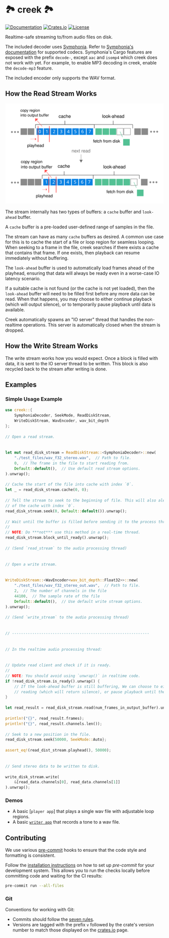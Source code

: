 # 🏞️ creek 🏞️

[![Documentation](https://docs.rs/creek/badge.svg)](https://docs.rs/creek)
[![Crates.io](https://img.shields.io/crates/v/creek.svg)](https://crates.io/crates/creek)
[![License](https://img.shields.io/crates/l/creek.svg)](https://github.com/RustyDAW/creek/blob/main/COPYRIGHT)

Realtime-safe streaming to/from audio files on disk.

The included decoder uses [Symphonia](https://github.com/pdeljanov/Symphonia). Refer to [Symphonia's documentation](https://docs.rs/symphonia/latest/symphonia/#support) for supported codecs. Symphonia's Cargo features are exposed with the prefix `decode-`, except `aac` and `isomp4` which creek does not work with yet. For example, to enable MP3 decoding in creek, enable the `decode-mp3` feature.

The included encoder only supports the WAV format.

## How the Read Stream Works

![how it works](how_it_works.svg)

The stream internally has two types of buffers: a `cache` buffer and `look-ahead` buffer.

A `cache` buffer is a pre-loaded user-defined range of samples in the file.

The stream can have as many `cache` buffers as desired. A common use case for this is to cache the start of a file or loop region for seamless looping. When seeking to a frame in the file, creek searches if there exists a cache that contains that frame. If one exists, then playback can resume immediately without buffering. 

The `look-ahead` buffer is used to automatically load frames ahead of the playhead, ensuring that data will always be ready even in a worse-case IO latency scenario.

If a suitable cache is not found (or the cache is not yet loaded), then the `look-ahead` buffer will need to be filled first before any more data can be read. When that happens, you may choose to either continue playback (which will output silence), or to temporarily pause playback until data is available.

Creek automatically spawns an "IO server" thread that handles the non-realtime operations. This server is automatically closed when the stream is dropped.

## How the Write Stream Works

The write stream works how you would expect. Once a block is filled with data, it is sent to the IO server thread to be written. This block is also recycled back to the stream after writing is done.

## Examples

### Simple Usage Example

```rust
use creek::{
    SymphoniaDecoder, SeekMode, ReadDiskStream,
    WriteDiskStream, WavEncoder, wav_bit_depth
};

// Open a read stream.


let mut read_disk_stream = ReadDiskStream::<SymphoniaDecoder>::new(
    "./test_files/wav_f32_stereo.wav",  // Path to file.
    0,  // The frame in the file to start reading from.
    Default::default(),  // Use default read stream options.
).unwrap();

// Cache the start of the file into cache with index `0`.
let _ = read_disk_stream.cache(0, 0);

// Tell the stream to seek to the beginning of file. This will also alert the stream to the existence
// of the cache with index `0`.
read_disk_stream.seek(0, Default::default()).unwrap();

// Wait until the buffer is filled before sending it to the process thread.
//
// NOTE: Do ***not*** use this method in a real-time thread.
read_disk_stream.block_until_ready().unwrap();

// (Send `read_stream` to the audio processing thread)


// Open a write stream.


WriteDiskStream::<WavEncoder<wav_bit_depth::Float32>>::new(
    "./test_files/wav_f32_stereo_out.wav",  // Path to file.
    2,  // The number of channels in the file
    44100,  // The sample rate of the file
    Default::default(),  // Use default write stream options.
).unwrap();

// (Send `write_stream` to the audio processing thread)


// -------------------------------------------------------------


// In the realtime audio processing thread:


// Update read client and check if it is ready.
//
// NOTE: You should avoid using `unwrap()` in realtime code.
if !read_disk_stream.is_ready().unwrap() {
    // If the look-ahead buffer is still buffering, We can choose to either continue
    // reading (which will return silence), or pause playback until the buffer is filled.
}

let read_result = read_disk_stream.read(num_frames_in_output_buffer).unwrap();

println!("{}", read_result.frames);
println!("{}", read_result.channels.len());

// Seek to a new position in the file.
read_disk_stream.seek(50000, SeekMode::Auto};

assert_eq!(read_dist_stream.playhead(), 50000);


// Send stereo data to be written to disk.

write_disk_stream.write(
    &[read_data.channels[0], read_data.channels[1]]
).unwrap();
```

### Demos

- A basic [`player app`] that plays a single wav file with adjustable loop regions.
- A basic [`writer app`] that records a tone to a wav file.

[`demo player`]: https://github.com/MeadowlarkDAW/creek/tree/main/demos/player
[`writer app`]: https://github.com/MeadowlarkDAW/creek/tree/main/demos/writer

## Contributing

We use various [pre-commit](https://pre-commit.com) hooks to ensure that the code style and formatting
is consistent.

Follow the [installation instructions](https://pre-commit.com/#install) on how to set up _pre-commit_ for your development system. This allows you to run the checks locally before committing code
and waiting for the CI results:

```sh
pre-commit run --all-files
```

### Git

Conventions for working with Git:

- Commits should follow the [seven rules](https://cbea.ms/git-commit/#seven-rules).
- Versions are tagged with the prefix `v` followed by the crate's version number to match those displayed on the [crates.io](https://crates.io/crates/creek) page.
